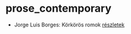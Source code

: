 # prose_contemporary

- Jorge Luis Borges: Körkörös romok [részletek](../_details/Jorge%20Luis%20Borges.md#id_1207)
